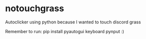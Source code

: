 # notouchgrass
Autoclicker using python because I wanted to touch discord grass


Remember to run: pip install pyautogui keyboard pynput
:)
